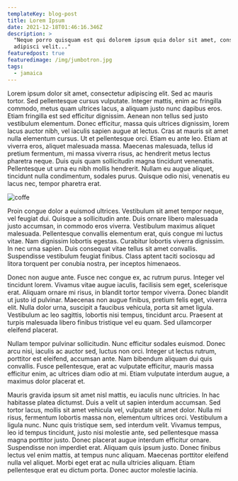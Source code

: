 ```yaml
---
templateKey: blog-post
title: Lorem Ipsum
date: 2021-12-18T01:46:16.346Z
description: >
  "Neque porro quisquam est qui dolorem ipsum quia dolor sit amet, consectetur,
  adipisci velit..."
featuredpost: true
featuredimage: /img/jumbotron.jpg
tags:
  - jamaica
---
```

Lorem ipsum dolor sit amet, consectetur adipiscing elit. Sed ac mauris tortor. Sed pellentesque cursus vulputate. Integer mattis, enim ac fringilla commodo, metus quam ultrices lacus, a aliquam justo nunc dapibus eros. Etiam fringilla est sed efficitur dignissim. Aenean non tellus sed justo vestibulum elementum. Donec efficitur, massa quis ultrices dignissim, lorem lacus auctor nibh, vel iaculis sapien augue at lectus. Cras at mauris sit amet nulla elementum cursus. Ut et pellentesque orci. Etiam eu ante leo. Etiam at viverra eros, aliquet malesuada massa. Maecenas malesuada, tellus id pretium fermentum, mi massa viverra risus, ac hendrerit metus lectus pharetra neque. Duis quis quam sollicitudin magna tincidunt venenatis. Pellentesque ut urna eu nibh mollis hendrerit. Nullam eu augue aliquet, tincidunt nulla condimentum, sodales purus. Quisque odio nisi, venenatis eu lacus nec, tempor pharetra erat.

![coffe](/img/chemex.jpg "Image Title")

Proin congue dolor a euismod ultrices. Vestibulum sit amet tempor neque, vel feugiat dui. Quisque a sollicitudin ante. Duis ornare libero malesuada justo accumsan, in commodo eros viverra. Vestibulum maximus aliquet malesuada. Pellentesque convallis elementum erat, quis congue mi luctus vitae. Nam dignissim lobortis egestas. Curabitur lobortis viverra dignissim. In nec urna sapien. Duis consequat vitae tellus sit amet convallis. Suspendisse vestibulum feugiat finibus. Class aptent taciti sociosqu ad litora torquent per conubia nostra, per inceptos himenaeos.

Donec non augue ante. Fusce nec congue ex, ac rutrum purus. Integer vel tincidunt lorem. Vivamus vitae augue iaculis, facilisis sem eget, scelerisque erat. Aliquam ornare mi risus, in blandit tortor tempor viverra. Donec blandit ut justo id pulvinar. Maecenas non augue finibus, pretium felis eget, viverra elit. Nulla dolor urna, suscipit a faucibus vehicula, porta sit amet ligula. Vestibulum ac leo sagittis, lobortis nisi tempus, tincidunt arcu. Praesent at turpis malesuada libero finibus tristique vel eu quam. Sed ullamcorper eleifend placerat.

Nullam tempor pulvinar sollicitudin. Nunc efficitur sodales euismod. Donec arcu nisi, iaculis ac auctor sed, luctus non orci. Integer ut lectus rutrum, porttitor est eleifend, accumsan ante. Nam bibendum aliquam dui quis convallis. Fusce pellentesque, erat ac vulputate efficitur, mauris massa efficitur enim, ac ultrices diam odio at mi. Etiam vulputate interdum augue, a maximus dolor placerat et.

Mauris gravida ipsum sit amet nisl mattis, eu iaculis nunc ultricies. In hac habitasse platea dictumst. Duis a velit ut sapien interdum accumsan. Sed tortor lacus, mollis sit amet vehicula vel, vulputate sit amet dolor. Nulla mi risus, fermentum lobortis massa non, elementum ultrices orci. Vestibulum a ligula nunc. Nunc quis tristique sem, sed interdum velit. Vivamus tempus, leo id tempus tincidunt, justo nisi molestie ante, sed pellentesque massa magna porttitor justo. Donec placerat augue interdum efficitur ornare. Suspendisse non imperdiet erat. Aliquam quis ipsum justo. Donec finibus lectus vel enim mattis, at tempus nunc aliquam. Maecenas porttitor eleifend nulla vel aliquet. Morbi eget erat ac nulla ultricies aliquam. Etiam pellentesque erat eu dictum porta. Donec auctor molestie lacinia.